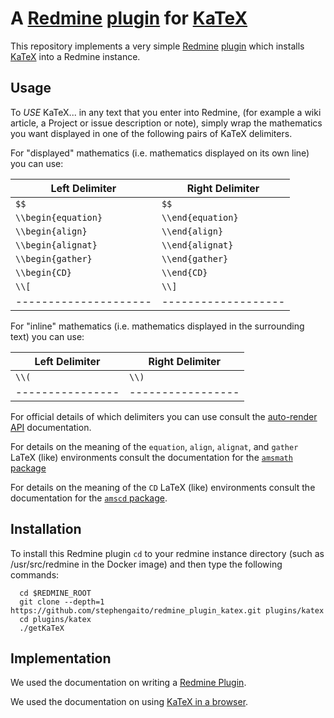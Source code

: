 # A [Redmine](https://www.redmine.org/) [plugin](https://www.redmine.org/projects/redmine/wiki/Plugins) for [KaTeX](https://katex.org/)

This repository implements a very simple
[Redmine](https://www.redmine.org/)
[plugin](https://www.redmine.org/projects/redmine/wiki/Plugins) which
installs [KaTeX](https://katex.org/) into a Redmine instance.

## Usage

To *USE* KaTeX... in any text that you enter into Redmine, (for example a
wiki article, a Project or issue description or note), simply wrap the
mathematics you want displayed in one of the following pairs of KaTeX
delimiters.

For "displayed" mathematics (i.e. mathematics displayed on its own line)
you can use:

| Left Delimiter      | Right Delimiter   |
|---------------------|-------------------|
| `$$          `      | `$$`              |
| `\\begin{equation}` | `\\end{equation}` |
| `\\begin{align}`    | `\\end{align}`    |
| `\\begin{alignat}`  | `\\end{alignat}`  |
| `\\begin{gather}`   | `\\end{gather}`   |
| `\\begin{CD}`       | `\\end{CD}`       |
| `\\[`               | `\\]`             |
|---------------------|-------------------|

For "inline" mathematics (i.e. mathematics displayed in the surrounding
text) you can use:

| Left Delimiter | Right Delimiter |
|----------------|-----------------|
| `\\(`          | `\\)`           |
|----------------|-----------------|

For official details of which delimiters you can use consult the
[auto-render API](https://katex.org/docs/autorender#api) documentation.

For details on the meaning of the `equation`, `align`, `alignat`, and
`gather` LaTeX (like) environments consult the documentation for the
[`amsmath` package](https://ctan.org/pkg/amsmath)

For details on the meaning of the `CD` LaTeX (like) environments consult
the documentation for the [`amscd` package](https://ctan.org/pkg/amscd).

## Installation

To install this Redmine plugin `cd` to your redmine instance directory
(such as /usr/src/redmine in the Docker image) and then type the following
commands:

```shell
  cd $REDMINE_ROOT
  git clone --depth=1 https://github.com/stephengaito/redmine_plugin_katex.git plugins/katex
  cd plugins/katex
  ./getKaTeX
```

## Implementation

We used the documentation on writing a [Redmine
Plugin](https://www.redmine.org/projects/redmine/wiki/Guide#Plugin-development).

We used the documentation on using [KaTeX in a
browser](https://katex.org/docs/browser).

